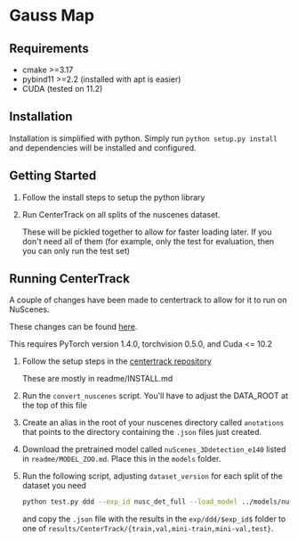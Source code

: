 # Gauss Map

## Requirements
- cmake >=3.17
- pybind11 >=2.2 (installed with apt is easier)
- CUDA (tested on 11.2)

## Installation
Installation is simplified with python. Simply run `python setup.py install` and dependencies will be installed and configured. 

## Getting Started
1. Follow the install steps to setup the python library

1. Run CenterTrack on all splits of the nuscenes dataset. 

   These will be pickled together to allow for faster loading later. If you don't need all of them 
   (for example, only the test for evaluation, then you can only run the test set)


## Running CenterTrack
A couple of changes have been made to centertrack to allow for it to run on NuScenes. 

These changes can be found [here](https://github.com/lharri73/CenterTrack-Nuscenes).

This requires PyTorch version 1.4.0, torchvision 0.5.0, and Cuda <= 10.2

1. Follow the setup steps in the [centertrack repository](https://github.com/xingyizhou/CenterTrack)

    These are mostly in readme/INSTALL.md

1. Run the `convert_nuscenes` script. You'll have to adjust the DATA_ROOT at the top of this file

1. Create an alias in the root of your nuscenes directory called `anotations` that points to the 
   directory containing the `.json` files just created.

1. Download the pretrained model called `nuScenes_3Ddetection_e140` listed in `readme/MODEL_ZOO.md`.
   Place this in the `models` folder.

1. Run the following script, adjusting `dataset_version` for each split of the dataset you need
   ```bash
   python test.py ddd --exp_id nusc_det_full --load_model ../models/nuScenes_3Ddetection_e140.pth --dataset nuscenes --dataset_version mini-train
   ```
   and copy the `.json` file with the results in the `exp/ddd/$exp_id$` folder to one of `results/CenterTrack/{train,val,mini-train,mini-val,test}`.